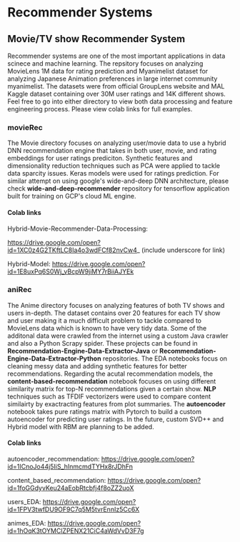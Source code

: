 # Recommender Systems

## Movie/TV show Recommender System
Recommender systems are one of the most important applications in data scinece and machine learning.
The repsitory focuses on analyzing MovieLens 1M data for rating prediction and Myanimelist dataset for analyzing
Japanese Animation preferences in large internet community myanimelist. The datasets were from official GroupLens website
and MAL Kaggle dataset containing over 30M user ratings and 14K different shows. Feel free to go into either directory to view both data processing and feature engineering process. Please view colab links for full examples.

### movieRec

The Movie directory focuses on analyzing user/movie data to use a hybrid DNN recommendation engine that takes in both user, movie, and rating embeddings for user ratings prediciton. Synthetic features and dimensionality reduction techniques such as PCA were applied to tackle data sparcity issues. Keras models were used for ratings prediction. For similar attempt on using google's wide-and-deep DNN architecture, please check **wide-and-deep-recommender** repository for tensorflow application built for training on GCP's cloud ML engine.

#### Colab links
Hybrid-Movie-Recommender-Data-Processing: 

https://drive.google.com/open?id=1XC0z4G2TKftLC8Ia4o3wdFCf82nvCw4_ (include underscore for link)

Hybrid-Model: https://drive.google.com/open?id=1E8uxPq6S0Wj_vBcpW9jiMY7rBiiAJYEk

### aniRec

The Anime directory focuses on analyzing features of both TV shows and users in-depth. The dataset contains over 20 features for each TV show and user making it a much difficult problem to tackle compared to MovieLens data which is known to have very tidy data. Some of the additonal data were crawled from the internet using a custom Java crawler and also a Python Scrapy spider. These projects can be found in **Recommendation-Engine-Data-Extractor-Java** or **Recommendation-Engine-Data-Extractor-Python** repositories. The EDA notebooks focus on cleaning messy data and adding synthetic features for better recommendations. Regarding the acutal recommendation models, the **content-based-recommendation** notebook focuses on using different similarity matrix for top-N recommendations given a certain show. **NLP** techniques such as TFDIF vectorizers were used to compare content similairty by exactracting features from plot summaries. The **autoencoder** notebook takes pure ratings matrix with Pytorch to build a custom autoencoder for predicting user ratings. In the future, custom SVD++ and Hybrid model with RBM are planning to be added.

#### Colab links
autoencoder_recommendation: https://drive.google.com/open?id=1ICnoJo44j5IiS_hInmcmdTYHx8rJDhFn

content_based_recommendation: https://drive.google.com/open?id=1foGGdyvKeu24aEobRtcbfj4f8oZZ2uoX

users_EDA: https://drive.google.com/open?id=1FPV3twfDU9OF9C7q5M5tvrEnnIz5Cc6X

animes_EDA: https://drive.google.com/open?id=1hOqK3tOYMClZPENX21CiC4aWdVvD3F7g
